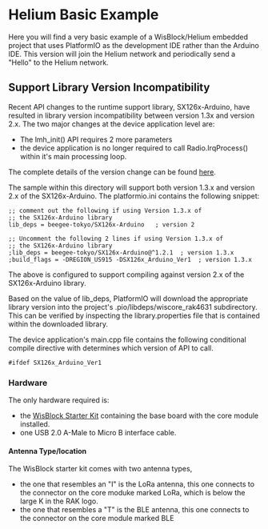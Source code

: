 
# Helium Basic Example

Here you will find a very basic example of a WisBlock/Helium embedded project that uses PlatformIO as the development IDE rather than the Arduino IDE.
This version will join the Helium network and periodically send a "Hello" to the Helium network.

## Support Library Version Incompatibility
Recent API changes to the runtime support library, SX126x-Arduino, have resulted in library version incompatibility between version 1.3x and version 2.x. The two major changes at the device application level are:
* The lmh_init() API requires 2 more parameters
* the device application is no longer required to call Radio.IrqProcess() within it's main processing loop.

The complete details of the version change can be found [here](https://github.com/beegee-tokyo/SX126x-Arduino/blob/master/README_V2.md).

The sample within this directory will support both version 1.3.x and version 2.x of the SX126x-Arduino. The platformio.ini contains the following snippet:
```
;; comment out the following if using Version 1.3.x of
;; the SX126x-Arduino library
lib_deps = beegee-tokyo/SX126x-Arduino   ; version 2

;; Uncomment the following 2 lines if using Version 1.3.x of
;; the SX126x-Arduino library
;lib_deps = beegee-tokyo/SX126x-Arduino@^1.2.1  ; version 1.3.x
;build_flags = -DREGION_US915 -DSX126x_Arduino_Ver1  ; version 1.3.x
```

The above is configured to support compiling against version 2.x of the SX126x-Arduino library. 

Based on the value of lib_deps, PlatformIO will download the appropriate library version into the project's .pio/libdeps/wiscore_rak4631 subdirectory. This can be verified by inspecting the library.properties file that is contained within the downloaded library.

The device application's main.cpp file contains the following conditional compile directive with determines which version of API to call.
```
#ifdef SX126x_Arduino_Ver1
```

### Hardware
The only hardware required is:
* the [WisBlock Starter Kit](https://store.rakwireless.com/products/wisblock-starter-kit) containing  the base board with the core module installed.
* one USB 2.0 A-Male to Micro B interface cable.

#### Antenna Type/location
The WisBlock starter kit comes with two antenna types, 
* the one that resembles an "I" is the LoRa antenna, this one connects to the connector on the core moduke marked LoRa, which is below the large K in the RAK logo.
* the one that resembles a "T" is the BLE antenna, this one connects to the connector on the core module marked BLE


